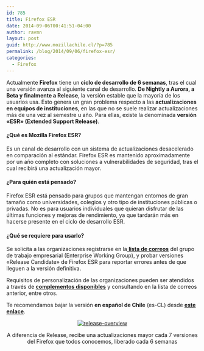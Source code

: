 ```yaml
---
id: 785
title: Firefox ESR
date: 2014-09-06T00:41:51-04:00
author: ravmn
layout: post
guid: http://www.mozillachile.cl/?p=785
permalink: /blog/2014/09/06/firefox-esr/
categories:
  - Firefox
---
```

Actualmente **Firefox** tiene un **ciclo de desarrollo de 6 semanas**, tras el cual una versión avanza al siguiente canal de desarrollo. **De Nightly a Aurora, a Beta y finalmente a Release**, la versión estable que la mayoría de los usuarios usa. Esto genera un gran problema respecto a las **actualizaciones en equipos de instituciones**, en las que no se suele realizar actualizaciones más de una vez al semestre u año. Para ellas, existe la denominada **versión «ESR» (Extended Support Release)**.<!--more-->

#### ¿Qué es Mozilla Firefox ESR?

Es un canal de desarrollo con un sistema de actualizaciones desacelerado en comparación al estándar. Firefox ESR es mantenido aproximadamente por un año completo con soluciones a vulnerabilidades de seguridad, tras el cual recibirá una actualización mayor.

#### ¿Para quién está pensado?

Firefox ESR está pensado para grupos que mantengan entornos de gran tamaño como universidades, colegios y otro tipo de instituciones públicas o privadas. No es para usuarios individuales que quieran disfrutar de las últimas funciones y mejoras de rendimiento, ya que tardarán más en hacerse presente en el ciclo de desarrollo ESR.

#### ¿Qué se requiere para usarlo?

Se solicita a las organizaciones registrarse en la[ **lista de correos**](https://mail.mozilla.org/listinfo/enterprise) del grupo de trabajo empresarial (Enterprise Working Group), y probar versiones «Release Candidate» de Firefox ESR para reportar errores antes de que lleguen a la versión definitiva.

Requisitos de personalización de las organizaciones pueden ser atendidos a través de [**complementos disponibles**](https://addons.mozilla.org/en-US/firefox/addon/cck/) y consultando en la lista de correos anterior, entre otros.

Te recomendamos bajar la versión **en español de Chile** (es-CL) desde [**este enlace**](https://www.mozilla.org/en-US/firefox/organizations/all/).

<p style="text-align: center">
  <a href="/images/2014/09/release-overview.png"><img class="size-large wp-image-786" src="/images/2014/09/release-overview-600x276.png" alt="release-overview" width="600" height="276" srcset="/images/2014/09/release-overview-600x276.png 600w, /images/2014/09/release-overview-252x116.png 252w, /images/2014/09/release-overview.png 832w" sizes="(max-width: 600px) 100vw, 600px" /></a>
</p>

<p style="text-align: center">
  A diferencia de Release, recibe una actualizaciones mayor cada 7 versiones del Firefox que todos conocemos, liberado cada 6 semanas
</p>